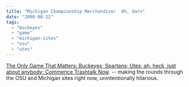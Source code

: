 ```yaml
---
title: "Michigan Championship Merchandise!  Oh, darn"
date: "2008-08-12"
tags: 
  - "buckeyes"
  - "game"
  - "michigan-sites"
  - "osu"
  - "utes"
---
```


[The Only Game That Matters: Buckeyes; Spartans; Utes; ah, heck, just about anybody: Commence Trashtalk Now](http://www.theonlygamethatmatters.com/2008/08/buckeyes-spartans-utes-ah-heck-just.html). -- making the rounds through the OSU and Michigan sites right now, unintentionally hilarious.
